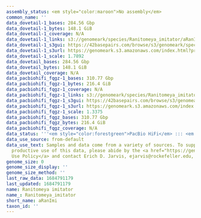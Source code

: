 ```yaml
---
assembly_status: <em style="color:maroon">No assembly</em>
common_name: ''
data_dovetail-1_bases: 284.56 Gbp
data_dovetail-1_bytes: 148.1 GiB
data_dovetail-1_coverage: N/A
data_dovetail-1_links: s3://genomeark/species/Ranitomeya_imitator/aRanImi1/genomic_data/dovetail/<br>
data_dovetail-1_s3gui: https://42basepairs.com/browse/s3/genomeark/species/Ranitomeya_imitator/aRanImi1/genomic_data/dovetail/
data_dovetail-1_s3url: https://genomeark.s3.amazonaws.com/index.html?prefix=species/Ranitomeya_imitator/aRanImi1/genomic_data/dovetail/
data_dovetail-1_scale: 1.7892
data_dovetail_bases: 284.56 Gbp
data_dovetail_bytes: 148.1 GiB
data_dovetail_coverage: N/A
data_pacbiohifi_fqgz-1_bases: 310.77 Gbp
data_pacbiohifi_fqgz-1_bytes: 216.4 GiB
data_pacbiohifi_fqgz-1_coverage: N/A
data_pacbiohifi_fqgz-1_links: s3://genomeark/species/Ranitomeya_imitator/aRanImi1/genomic_data/pacbio_hifi/<br>
data_pacbiohifi_fqgz-1_s3gui: https://42basepairs.com/browse/s3/genomeark/species/Ranitomeya_imitator/aRanImi1/genomic_data/pacbio_hifi/
data_pacbiohifi_fqgz-1_s3url: https://genomeark.s3.amazonaws.com/index.html?prefix=species/Ranitomeya_imitator/aRanImi1/genomic_data/pacbio_hifi/
data_pacbiohifi_fqgz-1_scale: 1.3375
data_pacbiohifi_fqgz_bases: 310.77 Gbp
data_pacbiohifi_fqgz_bytes: 216.4 GiB
data_pacbiohifi_fqgz_coverage: N/A
data_status: '''<em style="color:forestgreen">PacBio HiFi</em> ::: <em style="color:forestgreen">Dovetail</em>'''
data_use_source: from-default
data_use_text: Samples and data come from a variety of sources. To support fair and
  productive use of this data, please abide by the <a href="https://genome10k.soe.ucsc.edu/data-use-policies/">Data
  Use Policy</a> and contact Erich D. Jarvis, ejarvis@rockefeller.edu, with any questions.
genome_size: 0
genome_size_display: ''
genome_size_method: ''
last_raw_data: 1684791179
last_updated: 1684791179
name: Ranitomeya imitator
name_: Ranitomeya_imitator
short_name: aRanImi
taxon_id: ''
---
```

